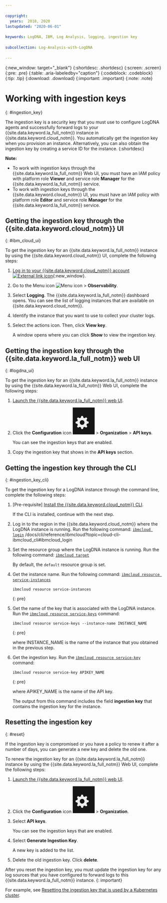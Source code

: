 ```yaml
---

copyright:
  years:  2018, 2020
lastupdated: "2020-06-01"

keywords: LogDNA, IBM, Log Analysis, logging, ingestion key

subcollection: Log-Analysis-with-LogDNA

---
```


{:new_window: target="_blank"}
{:shortdesc: .shortdesc}
{:screen: .screen}
{:pre: .pre}
{:table: .aria-labeledby="caption"}
{:codeblock: .codeblock}
{:tip: .tip}
{:download: .download}
{:important: .important}
{:note: .note}

# Working with ingestion keys
{: #ingestion_key}

The ingestion key is a security key that you must use to configure LogDNA agents and successfully forward logs to your {{site.data.keyword.la_full_notm}} instance in {{site.data.keyword.cloud_notm}}. You automatically get the ingestion key when you provision an instance. Alternatively, you can also obtain the ingestion key by creating a service ID for the instance. 
{:shortdesc}

**Note:** 

* To work with ingestion keys through the {{site.data.keyword.la_full_notm}} Web UI, you must have an IAM policy with platform role **Viewer** and service role **Manager** for the {{site.data.keyword.la_full_notm}} service. 
* To work with ingestion keys through the {{site.data.keyword.cloud_notm}} UI, you must have an IAM policy with platform role **Editor** and service role **Manager** for the {{site.data.keyword.la_full_notm}} service. 


## Getting the ingestion key through the {{site.data.keyword.cloud_notm}} UI
{: #ibm_cloud_ui}

To get the ingestion key for an {{site.data.keyword.la_full_notm}} instance by using the {{site.data.keyword.cloud_notm}} UI, complete the following steps:

1. [Log in to your {{site.data.keyword.cloud_notm}} account ![External link icon](../../icons/launch-glyph.svg "External link icon")](https://cloud.ibm.com/login){:new_window}.

2. Go to the Menu icon ![Menu icon](../icons/icon_hamburger.svg) &gt; **Observability**. 

3. Select **Logging**. The {{site.data.keyword.la_full_notm}} dashboard opens. You can see the list of logging instances that are available on {{site.data.keyword.cloud_notm}}.

3. Identify the instance that you want to use to collect your cluster logs. 

4. Select the actions icon. Then, click **View key**.

    A window opens where you can click **Show** to view the ingestion key.


## Getting the ingestion key through the {{site.data.keyword.la_full_notm}} web UI
{: #logdna_ui}

To get the ingestion key for an {{site.data.keyword.la_full_notm}} instance by using the {{site.data.keyword.la_full_notm}} Web UI, complete the following steps:

1. [Launch the {{site.data.keyword.la_full_notm}} web UI](/docs/Log-Analysis-with-LogDNA?topic=Log-Analysis-with-LogDNA-view_logs#view_logs_step2).

2. Click the **Configuration** icon ![Configuration icon](images/admin.png) &gt; **Organization** &gt; **API keys**. 

    You can see the ingestion keys that are enabled. 

3. Copy the ingestion key that shows in the **API keys** section. 





## Getting the ingestion key through the CLI
{: #ingestion_key_cli}

To get the ingestion key for a LogDNA instance through the command line, complete the following steps:

1. [Pre-requisite] [Install the {{site.data.keyword.cloud_notm}} CLI](/docs/cli?topic=cloud-cli-getting-started).

   If the CLI is installed, continue with the next step.

2. Log in to the region in the {{site.data.keyword.cloud_notm}} where the LogDNA instance is running. Run the following command: [`ibmcloud login`](/docs/cli/reference/ibmcloud?topic=cloud-cli-ibmcloud_cli#ibmcloud_login)
/docs/cli/reference/ibmcloud?topic=cloud-cli-ibmcloud_cli#ibmcloud_login
3. Set the resource group where the LogDNA instance is running. Run the following command: [`ibmcloud target`](/docs/cli/reference/ibmcloud?topic=cloud-cli-ibmcloud_cli#ibmcloud_target)

    By default, the `default` resource group is set.

4. Get the instance name. Run the following command: [`ibmcloud resource service-instances`](/docs/cli/reference/ibmcloud?topic=cloud-cli-ibmcloud_commands_resource#ibmcloud_resource_service_instances)

    ```
    ibmcloud resource service-instances
    ```
    {: pre}

5. Get the name of the key that is associated with the LogDNA instance. Run the [`ibmcloud resource service-keys`](/docs/cli/reference/ibmcloud?topic=cloud-cli-ibmcloud_commands_resource#ibmcloud_resource_service_instances) command:

    ```
    ibmcloud resource service-keys --instance-name INSTANCE_NAME
    ```
    {: pre}

    where INSTANCE_NAME is the name of the instance that you obtained in the previous step.

6. Get the ingestion key. Run the [`ibmcloud resource service-key`](/docs/cli/reference/ibmcloud?topic=cloud-cli-ibmcloud_commands_resource#ibmcloud_resource_service_key) command:

    ```
    ibmcloud resource service-key APIKEY_NAME
    ```
    {: pre}

    where APIKEY_NAME is the name of the API key.
 
    The output from this command includes the field **ingestion key** that contains the ingestion key for the instance.





## Resetting the ingestion key 
{: #reset}

If the ingestion key is compromised or you have a policy to renew it after a number of days, you can generate a new key and delete the old one.

To renew the ingestion key for an {{site.data.keyword.la_full_notm}} instance by using the {{site.data.keyword.la_full_notm}} Web UI, complete the following steps:

1. [Launch the {{site.data.keyword.la_full_notm}} web UI](/docs/Log-Analysis-with-LogDNA?topic=Log-Analysis-with-LogDNA-view_logs#view_logs_step2).

2. Click the **Configuration** icon ![Configuration icon](images/admin.png) &gt; **Organization**. 

3. Select **API keys**.

    You can see the ingestion keys that are enabled. 

4. Select **Generate Ingestion Key**.

    A new key is added to the list.

5. Delete the old ingestion key. Click **delete**.

After you reset the ingestion key, you must update the ingestion key for any log sources that you have configured to forward logs to this {{site.data.keyword.la_full_notm}} instance.
{: important}

For example, see [Resetting the ingestion key that is used by a Kubernetes cluster](/docs/Log-Analysis-with-LogDNA?topic=Log-Analysis-with-LogDNA-kube_reset).



